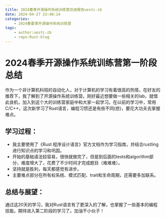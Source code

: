 ```yaml
---
title: 2024春季开源操作系统训练营总结报告uestc-zb
date: 2024-04-27 23:40:14
categories:
    - 2024春夏季开源操作系统训练营
tags:
    - author:uestc-zb
    - repo:Rust-blog
---
```


# 2024春季开源操作系统训练营第一阶段总结

作为一个非计算机科班的自动化人，对于计算机的学习有着很高的热情，在好友的推荐下，我了解到了开源操作系统训练营。刚好最近想要做一些相关的lab，就借此良机，加入到这个大的训练营家庭中和大家一起学习。在以前的学习中，常用C/C++，这次新学习了Rust语言，编程习惯还是有些不同(悲)，要花大功夫去掌握难点。

## **学习过程：**

- 我主要使用了《Rust 程序设计语言》官方文档作为学习指南，并结合rustling进行知识点的学习和巩固。
- 开始的基础语法较容易，很快就做完了，但是到后面的tests和algorithm部分，难度增大了，花费了不少时间才完成题目（难难难）。
- 坚持就是胜利，每天都感觉有进步。
- 主要难点部分在所有权系统、模式匹配、trait和生命周期，还需要多加联系。

## **总结与展望：**

通过这20天的学习，我对Rust语言有了更深入的了解，也掌握了一些基本的编程技能。期待进入第二阶段的学习了。加油干小伙子！

